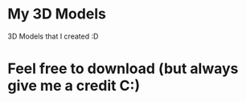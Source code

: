 # My 3D Models

3D Models that I created :D

# Feel free to download (but always give me a credit C:)
